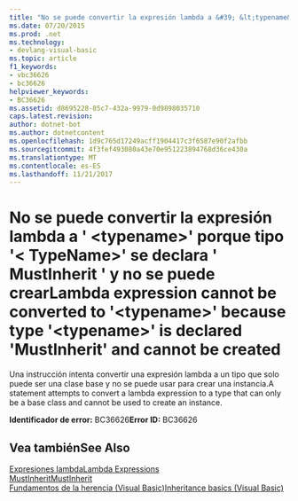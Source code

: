 ```yaml
---
title: "No se puede convertir la expresión lambda a &#39; &lt;typename&gt;&#39; porque tipo &#39;&lt; TypeName&gt;&#39; se declara &#39; MustInherit &#39; y no se puede crear"
ms.date: 07/20/2015
ms.prod: .net
ms.technology:
- devlang-visual-basic
ms.topic: article
f1_keywords:
- vbc36626
- bc36626
helpviewer_keywords:
- BC36626
ms.assetid: d8695228-85c7-432a-9979-0d9898035710
caps.latest.revision: 
author: dotnet-bot
ms.author: dotnetcontent
ms.openlocfilehash: 1d9c765d17249acff1904417c3f6587e90f2afbb
ms.sourcegitcommit: 4f3fef493080a43e70e951223894768d36ce430a
ms.translationtype: MT
ms.contentlocale: es-ES
ms.lasthandoff: 11/21/2017
---
```

# <a name="lambda-expression-cannot-be-converted-to-39lttypenamegt39-because-type-39lttypenamegt39-is-declared-39mustinherit39-and-cannot-be-created"></a><span data-ttu-id="8adcd-102">No se puede convertir la expresión lambda a &#39; &lt;typename&gt;&#39; porque tipo &#39;&lt; TypeName&gt;&#39; se declara &#39; MustInherit &#39; y no se puede crear</span><span class="sxs-lookup"><span data-stu-id="8adcd-102">Lambda expression cannot be converted to &#39;&lt;typename&gt;&#39; because type &#39;&lt;typename&gt;&#39; is declared &#39;MustInherit&#39; and cannot be created</span></span>
<span data-ttu-id="8adcd-103">Una instrucción intenta convertir una expresión lambda a un tipo que solo puede ser una clase base y no se puede usar para crear una instancia.</span><span class="sxs-lookup"><span data-stu-id="8adcd-103">A statement attempts to convert a lambda expression to a type that can only be a base class and cannot be used to create an instance.</span></span>  
  
 <span data-ttu-id="8adcd-104">**Identificador de error:** BC36626</span><span class="sxs-lookup"><span data-stu-id="8adcd-104">**Error ID:** BC36626</span></span>  
  
## <a name="see-also"></a><span data-ttu-id="8adcd-105">Vea también</span><span class="sxs-lookup"><span data-stu-id="8adcd-105">See Also</span></span>  
 [<span data-ttu-id="8adcd-106">Expresiones lambda</span><span class="sxs-lookup"><span data-stu-id="8adcd-106">Lambda Expressions</span></span>](../../visual-basic/programming-guide/language-features/procedures/lambda-expressions.md)  
 [<span data-ttu-id="8adcd-107">MustInherit</span><span class="sxs-lookup"><span data-stu-id="8adcd-107">MustInherit</span></span>](../../visual-basic/language-reference/modifiers/mustinherit.md)  
 [<span data-ttu-id="8adcd-108">Fundamentos de la herencia (Visual Basic)</span><span class="sxs-lookup"><span data-stu-id="8adcd-108">Inheritance basics (Visual Basic)</span></span>](~/docs/visual-basic/programming-guide/language-features/objects-and-classes/inheritance-basics.md)
